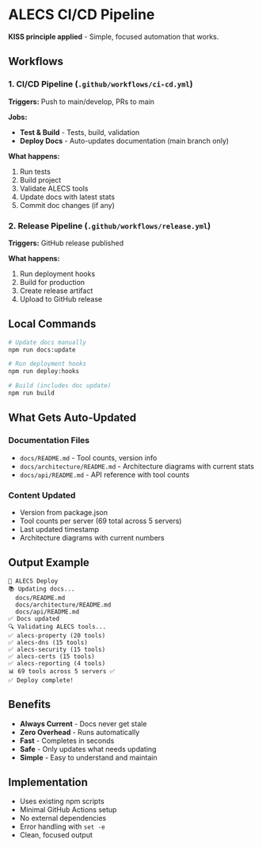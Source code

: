 # ALECS CI/CD Pipeline

**KISS principle applied** - Simple, focused automation that works.

## Workflows

### 1. CI/CD Pipeline (`.github/workflows/ci-cd.yml`)
**Triggers:** Push to main/develop, PRs to main

**Jobs:**
- **Test & Build** - Tests, build, validation
- **Deploy Docs** - Auto-updates documentation (main branch only)

**What happens:**
1. Run tests
2. Build project
3. Validate ALECS tools
4. Update docs with latest stats
5. Commit doc changes (if any)

### 2. Release Pipeline (`.github/workflows/release.yml`)
**Triggers:** GitHub release published

**What happens:**
1. Run deployment hooks
2. Build for production  
3. Create release artifact
4. Upload to GitHub release

## Local Commands

```bash
# Update docs manually
npm run docs:update

# Run deployment hooks
npm run deploy:hooks

# Build (includes doc update)
npm run build
```

## What Gets Auto-Updated

### Documentation Files
- `docs/README.md` - Tool counts, version info
- `docs/architecture/README.md` - Architecture diagrams with current stats
- `docs/api/README.md` - API reference with tool counts

### Content Updated
- Version from package.json
- Tool counts per server (69 total across 5 servers)
- Last updated timestamp
- Architecture diagrams with current numbers

## Output Example

```
🚀 ALECS Deploy
📚 Updating docs...
  docs/README.md
  docs/architecture/README.md
  docs/api/README.md
✅ Docs updated
🔍 Validating ALECS tools...
✅ alecs-property (20 tools)
✅ alecs-dns (15 tools)
✅ alecs-security (15 tools)
✅ alecs-certs (15 tools)
✅ alecs-reporting (4 tools)
📊 69 tools across 5 servers ✅
✅ Deploy complete!
```

## Benefits

- **Always Current** - Docs never get stale
- **Zero Overhead** - Runs automatically
- **Fast** - Completes in seconds
- **Safe** - Only updates what needs updating
- **Simple** - Easy to understand and maintain

## Implementation

- Uses existing npm scripts
- Minimal GitHub Actions setup
- No external dependencies
- Error handling with `set -e`
- Clean, focused output